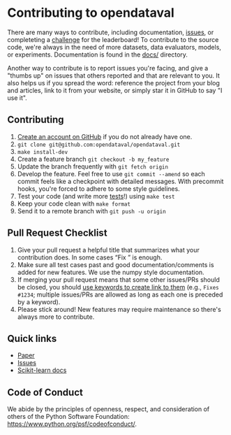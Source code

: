 Contributing to opendataval
===========================

There are many ways to contribute, including documentation, [issues](https://github.com/opendataval/opendataval/issues), or completeting a [challenge](https://opendataval.github.io/leaderboards.html) for the leaderboard! To contribute to the source code, we're always in the need of more datasets, data evaluators, models, or experiments. Documentation is found in the [docs/](https://github.com/opendataval/opendataval/tree/main/docs/) directory.

Another way to contribute is to report issues you're facing, and give a "thumbs up" on issues that others reported and that are relevant to you. It also helps us if you spread the word: reference the project from your blog and articles, link to it from your website, or simply star it in GitHub to say "I use it".

Contributing
------------
1. [Create an account on GitHub](https://github.com/) if you do not already have one.
2. ```git clone git@github.com:opendataval/opendataval.git```
3. ```make install-dev```
4. Create a feature branch ```git checkout -b my_feature```
5. Update the branch frequently with ```git fetch origin```
6. Develop the feature. Feel free to use ```git commit --amend``` so each commit feels like a checkpoint with detailed messages. With precommit hooks, you're forced to adhere to some style guidelines.
7. Test your code (and write more [tests](https://github.com/opendataval/opendataval/tree/main/test)!) using ```make test```
8. Keep your code clean with ```make format```
9. Send it to a remote branch with ```git push -u origin ```

Pull Request Checklist
----------------------
1. Give your pull request a helpful title that summarizes what your contribution does. In some cases “Fix <ISSUE TITLE>” is enough.
2. Make sure all test cases past and good documentation/comments is added for new features. We use the numpy style documentation.
3. If merging your pull request means that some other issues/PRs should be closed, you should [use keywords to create link to them](https://github.blog/2013-05-14-closing-issues-via-pull-requests/) (e.g., `Fixes #1234`; multiple issues/PRs are allowed as long as each one is preceded by a keyword).
4. Please stick around! New features may require maintenance so there's always more to contribute.


Quick links
-----------
* [Paper](https://arxiv.org/abs/2306.10577)
* [Issues](https://github.com/opendataval/opendataval/issues)
* [Scikit-learn docs](https://scikit-learn.org/dev/developers/contributing.html)

Code of Conduct
---------------
We abide by the principles of openness, respect, and consideration of others
of the Python Software Foundation: https://www.python.org/psf/codeofconduct/.